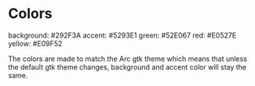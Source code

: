 # Colors

background: #292F3A
accent: #5293E1
green: #52E067
red: #E0527E
yellow: #E09F52

The colors are made to match the Arc gtk theme which means that unless the
default gtk theme changes, background and accent color will stay the same.

